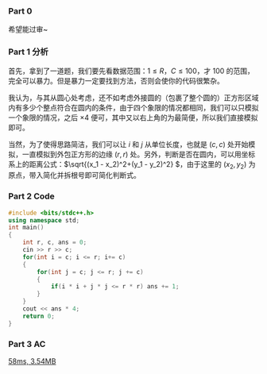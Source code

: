 ### Part 0

希望能过审~

### Part 1 分析

首先，拿到了一道题，我们要先看数据范围：$1 \leq R$，$C \leq 100$，才 100 的范围，完全可以暴力。但是暴力一定要找到方法，否则会使你的代码很繁杂。

我认为，与其从圆心处考虑，还不如考虑外接圆的（包裹了整个圆的）正方形区域内有多少个整点符合在圆内的条件，由于四个象限的情况都相同，我们可以只模拟一个象限的情况，之后 $\times 4$ 便可，其中又以右上角的为最简便，所以我们直接模拟即可。

当然，为了使得思路简洁，我们可以让 $i$ 和 $j$ 从单位长度，也就是 $(c, c)$ 处开始模拟，一直模拟到外包正方形的边缘 $(r, r)$ 处。另外，判断是否在圆内，可以用坐标系上的距离公式：$\sqrt{(x_1 - x_2)^2+(y_1 - y_2)^2} $，由于这里的 $(x_2, y_2)$ 为原点，带入简化并拆根号即可简化判断式。

### Part 2 Code

```cpp
#include <bits/stdc++.h>
using namespace std;
int main()
{
    int r, c, ans = 0;
    cin >> r >> c;
    for(int i = c; i <= r; i+= c)
    {
        for(int j = c; j <= r; j += c)
        {
            if(i * i + j * j <= r * r) ans += 1;
        }
    }
    cout << ans * 4;
    return 0;
}

```

### Part 3 AC

[58ms, 3.54MB](https://www.luogu.com.cn/record/57735113)
